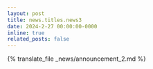 ```yaml
---
layout: post
title: news.titles.news3
date: 2024-2-27 00:00:00-0000
inline: true
related_posts: false
---
```


{% translate_file _news/announcement_2.md %}
